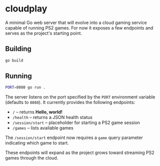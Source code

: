 # cloudplay

A minimal Go web server that will evolve into a cloud gaming service capable of running PS2 games. For now it exposes a few endpoints and serves as the project's starting point.

## Building

```bash
go build
```

## Running

```bash
PORT=8080 go run .
```

The server listens on the port specified by the `PORT` environment variable (defaults to `8080`). It currently provides the following endpoints:

- `/` – returns **Hello, world!**
- `/health` – returns a JSON health status
- `/session/start` – placeholder for starting a PS2 game session
- `/games` – lists available games

The `/session/start` endpoint now requires a `game` query parameter indicating
which game to start.

These endpoints will expand as the project grows toward streaming PS2 games through the cloud.
